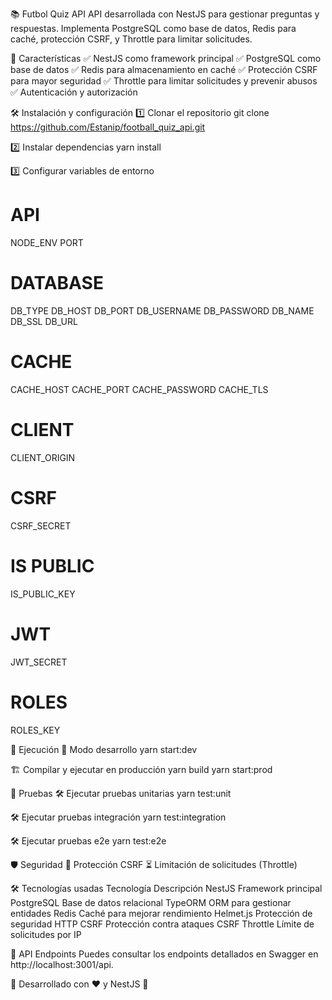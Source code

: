 📚 Futbol Quiz API
API desarrollada con NestJS para gestionar preguntas y respuestas. Implementa PostgreSQL como base de datos, Redis para caché, protección CSRF, y Throttle para limitar solicitudes.

🚀 Características
✅ NestJS como framework principal
✅ PostgreSQL como base de datos
✅ Redis para almacenamiento en caché
✅ Protección CSRF para mayor seguridad
✅ Throttle para limitar solicitudes y prevenir abusos
✅ Autenticación y autorización

🛠 Instalación y configuración
1️⃣ Clonar el repositorio
git clone https://github.com/Estanip/football_quiz_api.git

2️⃣ Instalar dependencias
yarn install

3️⃣ Configurar variables de entorno

# API

NODE_ENV
PORT

# DATABASE

DB_TYPE
DB_HOST
DB_PORT
DB_USERNAME
DB_PASSWORD
DB_NAME
DB_SSL
DB_URL

# CACHE

CACHE_HOST
CACHE_PORT
CACHE_PASSWORD
CACHE_TLS

# CLIENT

CLIENT_ORIGIN

# CSRF

CSRF_SECRET

# IS PUBLIC

IS_PUBLIC_KEY

# JWT

JWT_SECRET

# ROLES

ROLES_KEY

🚀 Ejecución
🔧 Modo desarrollo
yarn start:dev

🏗 Compilar y ejecutar en producción
yarn build
yarn start:prod

🧪 Pruebas
🛠 Ejecutar pruebas unitarias
yarn test:unit

🛠 Ejecutar pruebas integración
yarn test:integration

🛠 Ejecutar pruebas e2e
yarn test:e2e

🛡 Seguridad
🛑 Protección CSRF
⏳ Limitación de solicitudes (Throttle)

🛠 Tecnologías usadas
Tecnología Descripción
NestJS Framework principal
PostgreSQL Base de datos relacional
TypeORM ORM para gestionar entidades
Redis Caché para mejorar rendimiento
Helmet.js Protección de seguridad HTTP
CSRF Protección contra ataques CSRF
Throttle Límite de solicitudes por IP

📜 API Endpoints
Puedes consultar los endpoints detallados en Swagger en http://localhost:3001/api.

📌 Desarrollado con ❤️ y NestJS 🚀
